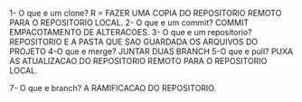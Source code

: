 1-  O que e um clone?
 R = FAZER UMA COPIA DO REPOSITORIO  REMOTO PARA O REPOSITORIO LOCAL.
 2- O que e um commit?
 COMMIT EMPACOTAMENTO DE  ALTERACOES.
 3- O que e um repositorio?
  REPOSITORIO E A PASTA QUE  SAO GUARDADA OS ARQUIVOS DO PROJETO
 4-O que e merge?
  JUNTAR DUAS BRANCH
  5-O que e pull?
   PUXA AS ATUALIZACAO DO REPOSITORIO REMOTO PARA O REPOSITORIO LOCAL.

   7- O que e branch?
   A RAMIFICACAO DO REPOSITORIO.